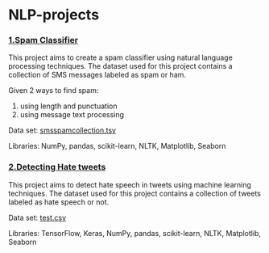 # NLP-projects

### [1.Spam Classifier](https://github.com/PollyIva/NLP-projects/blob/main/Spam_Сlassifier/spam_recognition.ipynb)

This project aims to create a spam classifier using natural language processing techniques. The dataset used for this project contains a collection of SMS messages labeled as spam or ham.

Given 2 ways to find spam:

  1. using length and punctuation
  2. using message text processing

Data set: [smsspamcollection.tsv](https://github.com/PollyIva/NLP-projects/blob/main/smsspamcollection.tsv)

Libraries: NumPy, pandas, scikit-learn, NLTK, Matplotlib, Seaborn


### [2.Detecting Hate tweets](https://github.com/PollyIva/NLP-projects/blob/main/DetectingHateTweets/toxify_ML.ipynb)

This project aims to detect hate speech in tweets using machine learning techniques. The dataset used for this project contains a collection of tweets labeled as hate speech or not.

Data set: [test.csv](https://www.kaggle.com/datasets/julian3833/jigsaw-toxic-comment-classification-challenge) 

Libraries: TensorFlow, Keras, NumPy, pandas, scikit-learn, NLTK, Matplotlib, Seaborn

